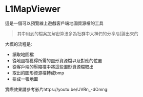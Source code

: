 # L1MapViewer
這是一個可以預覽線上遊戲客戶端地圖資源檔的工具
>其中用到的檔案加解密算法多為社群中大神們的分享/討論出來的

大概的流程是:
 - 讀取地圖檔
 - 從地圖檔獲得所需的圖形資源檔以及對應的位置
 - 從客戶端的壓縮檔中將這些圖形資源檔取出
 - 取出的圖形資源檔轉成bmp 
 - 拼成一張地圖

實際效果請參考影片https://youtu.be/UVRn_-dOmng
